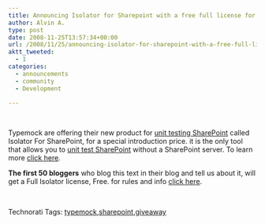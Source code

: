 ```yaml
---
title: Announcing Isolator for Sharepoint with a free full license for bloggers
author: Alvin A.
type: post
date: 2008-11-25T13:57:34+00:00
url: /2008/11/25/announcing-isolator-for-sharepoint-with-a-free-full-license-for-bloggers/
aktt_tweeted:
  - 1
categories:
  - announcements
  - community
  - Development

---
```

&#160;

Typemock are offering their new product for [unit testing SharePoint][1] called Isolator For SharePoint, for a special introduction price. it is the only tool that allows you to [unit test SharePoint][2] without a SharePoint server. To learn more [click here][1]. 

**The first 50 bloggers** who blog this text in their blog and tell us about it, will get a Full Isolator license, Free. for rules and info [click here][3].

&#160;

<div style="padding-bottom: 0px; margin: 0px; padding-left: 0px; padding-right: 0px; display: inline; float: none; padding-top: 0px" id="scid:0767317B-992E-4b12-91E0-4F059A8CECA8:fdd3e49a-e9a8-40f5-84d4-47d4014174fd" class="wlWriterEditableSmartContent">
  Technorati Tags: <a href="http://technorati.com/tags/typemock" rel="tag">typemock</a>,<a href="http://technorati.com/tags/sharepoint" rel="tag">sharepoint</a>,<a href="http://technorati.com/tags/giveaway" rel="tag">giveaway</a>
</div>

&#160;

<div style="padding-bottom: 0px; margin: 0px; padding-left: 0px; padding-right: 0px; display: inline; float: none; padding-top: 0px" id="scid:C16BAC14-9A3D-4c50-9394-FBFEF7A93539:45ac0e0c-7c16-4294-8a09-5aa41fac8db3" class="wlWriterEditableSmartContent">
  <!--dotnetkickit-->
</div>

 [1]: http://www.typemock.com/sharepointpage.php?utm_source=sp_bb&utm_medium=blog_4sp&utm_campaign=sp_bb
 [2]: http://blog.typemock.com/2008/11/newisolatorforsharepointtoolforunittest.html?utm_source=typeblog&utm_medium=sp_bb&utm_campaign=typeblog
 [3]: http://blog.typemock.com/2008/11/newisolatorforsharepointtoolforunittest.html